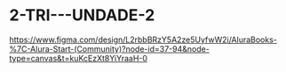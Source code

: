 # 2-TRI---UNDADE-2
https://www.figma.com/design/L2rbbBRzY5A2ze5UyfwW2i/AluraBooks-%7C-Alura-Start-(Community)?node-id=37-94&node-type=canvas&t=kuKcEzXt8YiYraaH-0
